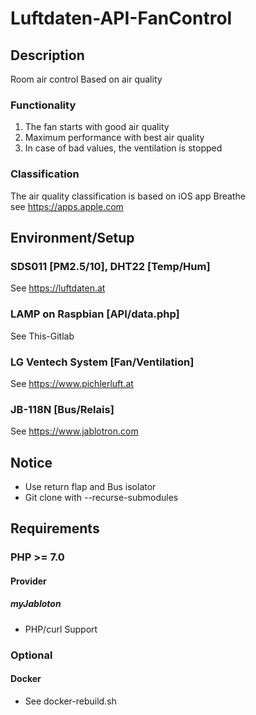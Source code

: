 # Luftdaten-API-FanControl
## Description
Room air control Based on air quality
### Functionality
1) The fan starts with good air quality
2) Maximum performance with best air quality
3) In case of bad values, the ventilation is stopped
### Classification 
The air quality classification is based on iOS app Breathe \
see https://apps.apple.com
## Environment/Setup
### SDS011 [PM2.5/10], DHT22 [Temp/Hum]
See https://luftdaten.at
### LAMP on Raspbian [API/data.php]
See This-Gitlab
### LG Ventech System [Fan/Ventilation]
See https://www.pichlerluft.at
### JB-118N [Bus/Relais]
See https://www.jablotron.com
## Notice
+ Use return flap and Bus isolator
+ Git clone with --recurse-submodules
## Requirements
### PHP >= 7.0
#### Provider
##### myJabloton
+ PHP/curl Support
### Optional
#### Docker
+ See docker-rebuild.sh